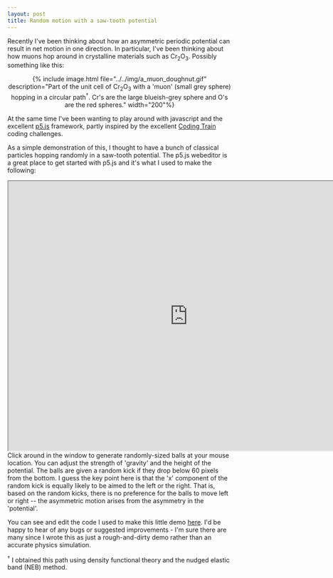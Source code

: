 ```yaml
---
layout: post
title: Random motion with a saw-tooth potential
---
```


Recently I've been thinking about how an asymmetric periodic potential can result in net motion in one direction. In particular, I've been thinking about how muons hop around in crystalline materials such as Cr<sub>2</sub>O<sub>3</sub>. Possibly something like this:

<p align="center">
    {% include image.html file="../../img/a_muon_doughnut.gif" description="Part of the unit cell of Cr<sub>2</sub>O<sub>3</sub> with a 'muon' (small grey sphere) hopping in a circular path<sup>&dagger;</sup>. Cr's are the large blueish-grey sphere and O's are the red spheres." width="200"%}
</p>

At the same time I've been wanting to play around with javascript and the excellent [p5.js](https://p5js.org/) framework, partly inspired by the excellent [Coding Train](https://www.youtube.com/user/shiffman) coding challenges.

As a simple demonstration of this, I thought to have a bunch of classical particles hopping randomly in a saw-tooth potential. The p5.js webeditor is a great place to get started with p5.js and it's what I used to make the following:

<iframe src="https://editor.p5js.org/bwana_shmane/embed/l9AmPdRhJ" width="805" height="605"></iframe>
Click around in the window to generate randomly-sized balls at your mouse location. You can adjust the strength of 'gravity' and the height of the potential. The balls are given a random kick if they drop below 60 pixels from the bottom. I guess the key point here is that the 'x' component of the random kick is equally likely to be aimed to the left or the right. That is, based on the random kicks, there is no preference for the balls to move left or right -- the asymmetric motion arises from the asymmetry in the 'potential'. 

You can see and edit the code I used to make this little demo [here](https://editor.p5js.org/bwana_shmane/sketches/l9AmPdRhJ). I'd be happy to hear of any bugs or suggested improvements - I'm sure there are many since I wrote this as just a rough-and-dirty demo rather than an accurate physics simulation.

<sup>&dagger;</sup> I obtained this path using density functional theory and the nudged elastic band (NEB) method.